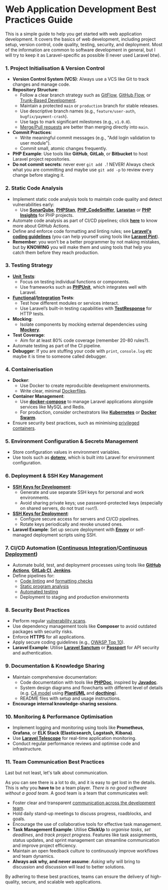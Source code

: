 # **Web Application Development Best Practices Guide**

This is a simple guide to help you get started with web application development. It covers the basics of web development, including project setup, version control, code quality, testing, security, and deployment. Most of the information are common to software development in general, but I will try to keep it as Laravel-specific as possible (I never used Laravel btw).

### 1. **Project Initialisation & Version Control**

- **Version Control System (VCS)**: Always use a VCS like Git to track changes and manage code.
- **Repository Structure**:
  - Follow a clear branch strategy such as [GitFlow](https://www.atlassian.com/git/tutorials/comparing-workflows/gitflow-workflow), [GitHub Flow](https://docs.github.com/en/get-started/using-github/github-flow), or [Trunk-Based Development](https://trunkbaseddevelopment.com/).
  - Maintain a protected `main` or `production` branch for stable releases.
  - Use descriptive branch names (e.g., `feature/user-auth`, `bugfix/payment-crash`).
  - Use tags to mark significant milestones (e.g., `v1.0.0`).
  - [Merge/Pull requests](https://stackoverflow.com/questions/23076923/what-is-a-merge-request#answer-36666408) are better than merging directly into `main`.
- **Commit Practices**:
  - Write meaningful commit messages (e.g., "Add login validation to user module").
  - Commit small, atomic changes frequently.
- **PHP Example**: Use tools like **GitHub**, **GitLab**, or **Bitbucket** to host Laravel project repositories.
- **Do not commit secrets**: never ever `git add .`! NEVER! Always check what you are committing and maybe use `git add -p` to review every change before staging it.

### 2. **Static Code Analysis**

- Implement static code analysis tools to maintain code quality and detect vulnerabilities early:
  - Use [**SonarQube**](https://www.sonarsource.com/products/sonarqube/), [**PHPStan**](https://github.com/nunomaduro/larastan), [**PHP_CodeSniffer**](https://github.com/squizlabs/PHP_CodeSniffer), [**Larastan**](https://github.com/larastan/larastan) or [**PHP Insights**](https://github.com/nunomaduro/phpinsights) for PHP projects.
- Automate code analysis as part of CI/CD pipelines; click [**here**](https://www.youtube.com/watch?v=xg30pxmGDMw) to know more about GitHub Actions.
- Define and enforce code formatting and linting rules; see [**Laravel's coding guidelines**](https://xqsit94.github.io/laravel-coding-guidelines/) (you can help yourself using tools like [**Laravel Pint**](https://github.com/laravel/pint)).
- **Remember**: you won’t be a better programmer by not making mistakes, but by **KNOWING** you will make them and using tools that help you catch them before they reach production.

### 3. **Testing Strategy**

- [**Unit Tests**](https://it.wikipedia.org/wiki/Unit_testing):
  - Focus on testing individual functions or components.
  - Use frameworks such as [**PHPUnit**](https://phpunit.de/index.html), which integrates well with Laravel.
- **[Functional](https://en.wikipedia.org/wiki/Functional_testing)/[Integration](https://en.wikipedia.org/wiki/Integration_testing) Tests**:
  - Test how different modules or services interact.
  - Use Laravel’s built-in testing capabilities with [**TestResponse**](https://laravel.com/api/11.x/Illuminate/Testing/TestResponse.html) for HTTP tests.
- **Mocking**:
  - Isolate components by mocking external dependencies using [**Mockery**](https://github.com/mockery/mockery).
- **Test Coverage**:
  - Aim for at least 80% code coverage (remember 20-80 rules?).
- Automate testing as part of the CI pipeline.
- **Debugger**: If you are stuffing your code with `print`, `console.log` etc maybe it is time to someone called debugger.

### 4. **Containerisation**

- **Docker**:
  - Use Docker to create reproducible development environments.
  - Write clear, minimal [Dockerfiles](https://docs.docker.com/build/concepts/dockerfile/).
- **Container Management**:
  - Use [**docker-compose**](https://docs.docker.com/compose/) to manage Laravel applications alongside services like MySQL and Redis.
  - For production, consider orchestrators like [**Kubernetes**](https://kubernetes.io/it/) or [**Docker Swarm**](https://docs.docker.com/engine/swarm/).
- Ensure security best practices, such as minimising [privileged containers](https://docs.docker.com/reference/cli/docker/container/run/#privileged).

### 5. **Environment Configuration & Secrets Management**

- Store configuration values in environment variables.
- Use tools such as [**dotenv**](https://www.npmjs.com/package/dotenv), which is built into Laravel for environment configuration.

### 6. **Deployment & SSH Key Management**

- [**SSH Keys for Development**](https://docs.github.com/en/authentication/connecting-to-github-with-ssh/adding-a-new-ssh-key-to-your-github-account):
  - Generate and use separate SSH keys for personal and work environments.
  - Avoid sharing private keys; use password-protected keys (especially on shared servers, do not trust `root`!).
- [**SSH Keys for Deployment**](https://docs.github.com/en/authentication/connecting-to-github-with-ssh/managing-deploy-keys):
  - Configure secure access for servers and CI/CD pipelines.
  - Rotate keys periodically and revoke unused ones.
- **Laravel Example**: Set up secure deployment with [**Envoy**](https://github.com/laravel/envoy) or self-managed deployment scripts using SSH.

### 7. **CI/CD Automation ([Continuous Integration](https://en.wikipedia.org/wiki/Continuous_integration)/[Continuous Deployment](https://en.wikipedia.org/wiki/Continuous_deployment))**

- Automate build, test, and deployment processes using tools like [**GitHub Actions**](https://docs.github.com/en/actions/about-github-actions/understanding-github-actions), [**GitLab CI**](https://docs.gitlab.com/ee/ci/), [**Jenkins**](https://www.jenkins.io/).
- Define pipelines for:
  - [Code linting](https://en.wikipedia.org/wiki/Lint_(software)) and [formatting checks](https://prettier.io/)
  - [Static program analysis](https://en.wikipedia.org/wiki/Static_program_analysis)
  - [Automated testing](https://en.wikipedia.org/wiki/Test_automation)
  - Deployment to staging and production environments

### 8. **Security Best Practices**

- Perform regular [vulnerability scans](https://owasp.org/www-community/Vulnerability_Scanning_Tools).
- Use dependency management tools like **Composer** to avoid outdated packages with security risks.
- Enforce **HTTPS** for all applications.
- Apply secure coding guidelines (e.g., [OWASP Top 10](https://owasp.org/www-project-top-ten/)).
- **Laravel Example**: Utilise [**Laravel Sanctum**](https://laravel.com/docs/11.x/sanctum) or [**Passport**](https://www.passportjs.org/docs/) for API security and authentication.

### 9. **Documentation & Knowledge Sharing**

- Maintain comprehensive documentation:
  - Code documentation with tools like [**PHPDoc**](https://en.wikipedia.org/wiki/PHPDoc), inspired by [**Javadoc**](https://en.wikipedia.org/wiki/Javadoc).
  - System design diagrams and flowcharts with different level of details (e.g. [C4 model](https://c4model.com/) using [**PlantUML**](https://plantuml.com/) and [**docthing**](https://github.com/ferdiu/docthing/)).
  - README files with setup and usage instructions.
- **Encourage internal knowledge-sharing sessions**.

### 10. **Monitoring & Performance Optimisation**

- Implement logging and monitoring using tools like **Prometheus**, **Grafana**, or **ELK Stack (Elasticsearch, Logstash, Kibana)**.
- Use [**Laravel Telescope**](https://laravel.com/docs/11.x/telescope) for real-time application monitoring.
- Conduct regular performance reviews and optimise code and infrastructure.

### 11. **Team Communication Best Practices**

Last but not least, let's talk about communication.

As you can see there is a lot to do, and it is easy to get lost in the details. This is why you **have to** be a team player. _There is no good software without a good team_. A good team is a team that communicates well:
- Foster clear and transparent [communication across the development team](https://fullscale.io/blog/effective-communication-in-software-development/).
- Hold daily stand-up meetings to discuss progress, roadblocks, and goals.
- Encourage the use of collaborative tools for effective task management.
- **Task Management Example**: Utilise **ClickUp** to _organise tasks_, _set deadlines_, and _track project progress_. Features like task assignments, status updates, and sprint management can streamline communication and improve project efficiency.
- Maintain an open feedback culture to continuously improve workflows and team dynamics.
- **Always ask why, and never assume**: _Asking why_ will bring to discussion and discussion will lead to better solutions.

By adhering to these best practices, teams can ensure the delivery of high-quality, secure, and scalable web applications.

